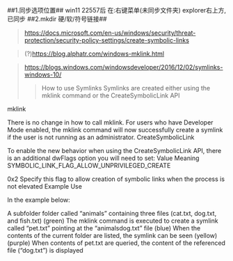 ##1.同步选项位置##
win11 22557后 在:右键菜单(未同步文件夹)
                explorer右上方,已同步
##2.mkdir 硬/软/符号链接##
>https://docs.microsoft.com/en-us/windows/security/threat-protection/security-policy-settings/create-symbolic-links

>(?)https://blog.alphatr.com/windows-mklink.html

>https://blogs.windows.com/windowsdeveloper/2016/12/02/symlinks-windows-10/
>>How to use Symlinks
Symlinks are created either using the mklink command or the CreateSymbolicLink API

mklink

There is no change in how to call mklink.  For users who have Developer Mode enabled, the mklink command will now successfully create a symlink if the user is not running as an administrator.
CreateSymbolicLink

To enable the new behavior when using the CreateSymbolicLink API, there is an additional dwFlags option you will need to set:
Value	Meaning
SYMBOLIC_LINK_FLAG_ALLOW_UNPRIVILEGED_CREATE

0x2	Specify this flag to allow creation of symbolic links when the process is not elevated
Example Use

In the example below:

A subfolder folder called “animals” containing three files (cat.txt, dog.txt, and fish.txt)
(green) The mklink command is executed to create a symlink called “pet.txt” pointing at the “animalsdog.txt” file
(blue) When the contents of the current folder are listed, the symlink can be seen (yellow)
(purple) When contents of pet.txt are queried, the content of the referenced file (“dog.txt”) is displayed